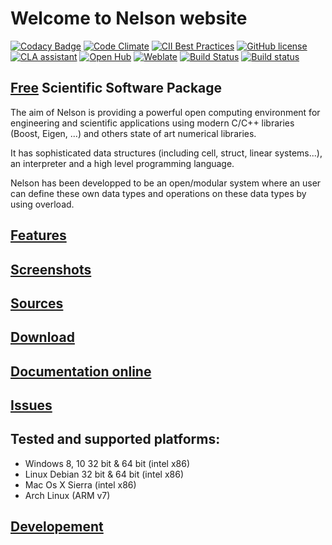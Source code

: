# Welcome to Nelson website

[![Codacy Badge](https://api.codacy.com/project/badge/Grade/8865bc705b2d459c839b169e580d0526)](https://www.codacy.com/app/Nelson-numerical-software/nelson?utm_source=github.com&utm_medium=referral&utm_content=Nelson-numerical-software/nelson&utm_campaign=badger)
[![Code Climate](https://codeclimate.com/github/Nelson-numerical-software/nelson/badges/gpa.svg)](https://codeclimate.com/github/Nelson-numerical-software/nelson)
[![CII Best Practices](https://bestpractices.coreinfrastructure.org/projects/602/badge)](https://bestpractices.coreinfrastructure.org/projects/602) 
[![GitHub license](https://img.shields.io/badge/license-GPL2-blue.svg)](https://github.com/Nelson-numerical-software/nelson/blob/master/COPYING.md)
[![CLA assistant](https://cla-assistant.io/readme/badge/Nelson-numerical-software/nelson)](https://cla-assistant.io/Nelson-numerical-software/nelson)
[![Open Hub](https://img.shields.io/badge/Open-Hub-blue.svg)](https://www.openhub.net/p/nelson-interpreter)
[![Weblate](https://img.shields.io/badge/Weblate--green.svg)](https://hosted.weblate.org/projects/nelson/)
[![Build Status](https://travis-ci.org/Nelson-numerical-software/nelson.svg?branch=master)](https://travis-ci.org/Nelson-numerical-software/nelson)
[![Build status](https://ci.appveyor.com/api/projects/status/github/Nelson-numerical-software/nelson?svg=true)](https://ci.appveyor.com/project/Nelson-numerical-software/nelson)


## [Free](https://nelson-numerical-software.github.io/nelson-website/COPYING.md) Scientific Software Package

The aim of Nelson is providing a powerful open computing environment for engineering and scientific applications using modern C/C++ libraries (Boost, Eigen, ...) and others state of art numerical libraries. 

It has sophisticated data structures (including cell, struct, linear systems...), an interpreter and a high level programming language. 

Nelson has been developped to be an open/modular system where an user can define these own data types and operations on these data types by using overload. 

## [Features](FEATURES.md)

## [Screenshots](SCREENSHOTS.md)

## [Sources](https://github.com/Nelson-numerical-software/nelson)

## [Download](https://github.com/Nelson-numerical-software/nelson/releases)

## [Documentation online](https://nelson-numerical-software.github.io/nelson-website/help/en_US/index.html)

## [Issues](https://github.com/Nelson-numerical-software/nelson/issues)

## Tested and supported platforms:

- Windows 8, 10 32 bit & 64 bit (intel x86)
- Linux Debian 32 bit & 64 bit (intel x86)
- Mac Os X Sierra  (intel x86)
- Arch Linux (ARM v7)

## [Developement](DEVELOPMENT.md)
